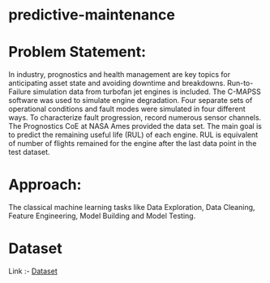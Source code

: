 # predictive-maintenance

# Problem Statement:
In industry, prognostics and health management are key topics for anticipating asset
state and avoiding downtime and breakdowns. Run-to-Failure simulation data from
turbofan jet engines is included.
The C-MAPSS software was used to simulate engine degradation. Four separate sets
of operational conditions and fault modes were simulated in four different ways. To
characterize fault progression, record numerous sensor channels. The Prognostics CoE
at NASA Ames provided the data set.
The main goal is to predict the remaining useful life (RUL) of each engine. RUL is
equivalent of number of flights remained for the engine after the last data point in the
test dataset.

# Approach:
The classical machine learning tasks like Data Exploration, Data Cleaning,
Feature Engineering, Model Building and Model Testing.

# Dataset 
Link :- [Dataset](https://www.kaggle.com/datasets/behrad3d/nasa-cmaps/data)
